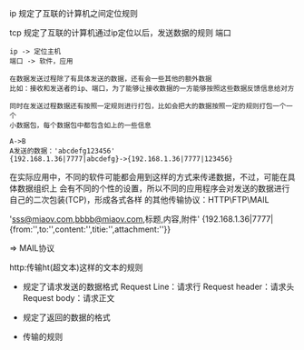 ip
    规定了互联的计算机之间定位规则

tcp
    规定了互联的计算机通过ip定位以后，发送数据的规则
    端口

    ip -> 定位主机
    端口 -> 软件，应用

    在数据发送过程除了有具体发送的数据，还有会一些其他的额外数据
    比如：接收和发送者的ip、端口，为了能够让接收数据的一方能够按照这些数据反馈信息给对方

    同时在发送过程数据还有按照一定规则进行打包，比如会把大的数据按照一定的规则打包一个一个
    小数据包，每个数据包中都包含如上的一些信息

    A->B
    A发送的数据：'abcdefg123456'
    {192.168.1.36|7777|abcdefg}->{192.168.1.36|7777|123456}

在实际应用中，不同的软件可能都会用到这样的方式来传递数据，不过，可能在具体数据组织上
会有不同的个性的设置，所以不同的应用程序会对发送的数据进行自己的二次包装(TCP)，形成各式各样
的其他传输协议：HTTP\FTP\MAIL

'sss@miaov.com,bbbb@miaov.com,标题,内容,附件'
{192.168.1.36|7777|{from:'',to:'',content:'',titie:'',attachment:''}}

=> MAIL协议

http:传输ht(超文本)这样的文本的规则


- 规定了请求发送的数据格式
    Request Line：请求行
    Request header：请求头
    Request body：请求正文

- 规定了返回的数据的格式
- 传输的规则
